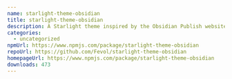 ```yaml
---
name: starlight-theme-obsidian
title: starlight-theme-obsidian
description: A Starlight theme inspired by the Obsidian Publish website theme
categories:
  - uncategorized
npmUrl: https://www.npmjs.com/package/starlight-theme-obsidian
repoUrl: https://github.com/Fevol/starlight-theme-obsidian
homepageUrl: https://www.npmjs.com/package/starlight-theme-obsidian
downloads: 473
---
```

